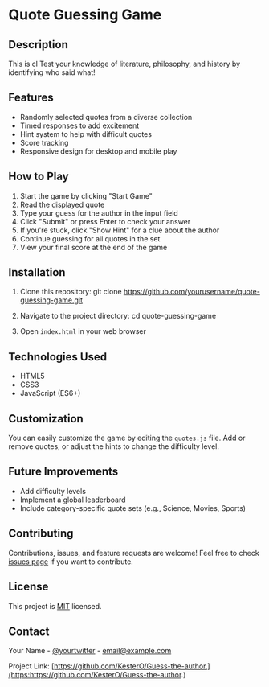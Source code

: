 # Quote Guessing Game

## Description
This is cl Test your knowledge of literature, philosophy, and history by identifying who said what!

## Features
- Randomly selected quotes from a diverse collection
- Timed responses to add excitement
- Hint system to help with difficult quotes
- Score tracking
- Responsive design for desktop and mobile play

## How to Play
1. Start the game by clicking "Start Game"
2. Read the displayed quote
3. Type your guess for the author in the input field
4. Click "Submit" or press Enter to check your answer
5. If you're stuck, click "Show Hint" for a clue about the author
6. Continue guessing for all quotes in the set
7. View your final score at the end of the game

## Installation
1. Clone this repository: git clone https://github.com/yourusername/quote-guessing-game.git

2. Navigate to the project directory: cd quote-guessing-game

3. Open `index.html` in your web browser

## Technologies Used
- HTML5
- CSS3
- JavaScript (ES6+)

## Customization
You can easily customize the game by editing the `quotes.js` file. Add or remove quotes, or adjust the hints to change the difficulty level.

## Future Improvements
- Add difficulty levels
- Implement a global leaderboard
- Include category-specific quote sets (e.g., Science, Movies, Sports)

## Contributing
Contributions, issues, and feature requests are welcome! Feel free to check [issues page](https://github.com/KesterO/Guess-the-author.) if you want to contribute.

## License
This project is [MIT](https://choosealicense.com/licenses/mit/) licensed.

## Contact
Your Name - [@yourtwitter](https://twitter.com/yourtwitter) - email@example.com

Project Link: [https://github.com/KesterO/Guess-the-author.](https:https://github.com/KesterO/Guess-the-author.)